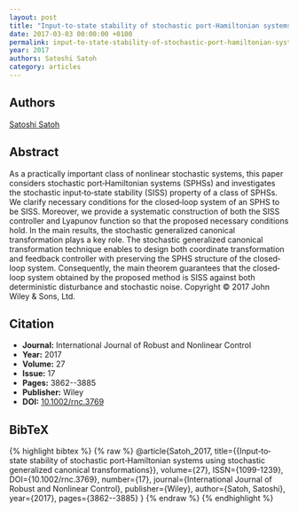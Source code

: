 ```yaml
---
layout: post
title: "Input‐to‐state stability of stochastic port‐Hamiltonian systems using stochastic generalized canonical transformations"
date: 2017-03-03 00:00:00 +0100
permalink: input-to-state-stability-of-stochastic-port-hamiltonian-systems-using-stochastic-generalized-canonical-transformations
year: 2017
authors: Satoshi Satoh
category: articles
---
```

 
## Authors
[Satoshi Satoh](authors/satoshi_satoh)
 
## Abstract
As a practically important class of nonlinear stochastic systems, this paper considers stochastic port‐Hamiltonian systems (SPHSs) and investigates the stochastic input‐to‐state stability (SISS) property of a class of SPHSs. We clarify necessary conditions for the closed‐loop system of an SPHS to be SISS. Moreover, we provide a systematic construction of both the SISS controller and Lyapunov function so that the proposed necessary conditions hold. In the main results, the stochastic generalized canonical transformation plays a key role. The stochastic generalized canonical transformation technique enables to design both coordinate transformation and feedback controller with preserving the SPHS structure of the closed‐loop system. Consequently, the main theorem guarantees that the closed‐loop system obtained by the proposed method is SISS against both deterministic disturbance and stochastic noise. Copyright © 2017 John Wiley &amp; Sons, Ltd.
 
## Citation
- **Journal:** International Journal of Robust and Nonlinear Control
- **Year:** 2017
- **Volume:** 27
- **Issue:** 17
- **Pages:** 3862--3885
- **Publisher:** Wiley
- **DOI:** [10.1002/rnc.3769](https://doi.org/10.1002/rnc.3769)
 
## BibTeX
{% highlight bibtex %}
{% raw %}
@article{Satoh_2017,
  title={{Input‐to‐state stability of stochastic port‐Hamiltonian systems using stochastic generalized canonical transformations}},
  volume={27},
  ISSN={1099-1239},
  DOI={10.1002/rnc.3769},
  number={17},
  journal={International Journal of Robust and Nonlinear Control},
  publisher={Wiley},
  author={Satoh, Satoshi},
  year={2017},
  pages={3862--3885}
}
{% endraw %}
{% endhighlight %}
 
